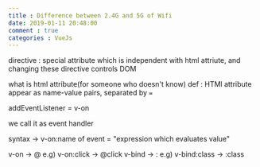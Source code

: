 ```yaml
---
title : Difference between 2.4G and 5G of Wifi
date: 2019-01-11 20:48:00
comment : true
categories : VueJs 
---
```


directive : special attribute which is independent with html attriute, and changing these directive controls DOM

what is html attribute(for someone who doesn't know)
def : HTMl attribute appear as name-value pairs, separated by `=`


addEventListener = v-on

we call it as event handler

syntax -> v-on:name of event = "expression which evaluates value"

v-on -> @ 
e.g) v-on:click -> @click
v-bind -> : 
e.g) v-bind:class -> :class


